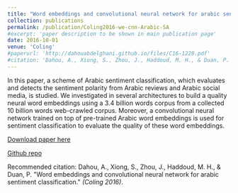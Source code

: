 ```yaml
---
title: "Word embeddings and convolutional neural network for arabic sentiment classification"
collection: publications
permalink: /publication/Coling2016-we-cnn-Arabic-SA
#excerpt: 'paper description to be shown in main publication page'
date: 2016-10-01
venue: 'Coling'
#paperurl: 'http://dahouabdelghani.github.io/files/C16-1228.pdf'
#citation: 'Dahou, A., Xiong, S., Zhou, J., Haddoud, M. H., & Duan, P. &quot;Word embeddings and convolutional neural network for arabic sentiment classification.&quot; <i>Coling</i>. 1(1).'
---
```

In this paper, a scheme of Arabic sentiment classification, which evaluates and detects the sentiment polarity from Arabic reviews and Arabic social media, is studied.  We investigated in several architectures to build a quality neural word embeddings using a 3.4 billion words corpus from a collected 10 billion words web-crawled corpus.   Moreover,  a convolutional neural network trained on top of pre-trained Arabic word embeddings is used for sentiment classification to evaluate the quality of these word embeddings.

[Download paper here](http://dahouabdelghani.github.io/files/C16-1228.pdf)

[Github repo](https://github.com/dahouabdelghani/arabic_word_embeddings_CNN)


Recommended citation: Dahou, A., Xiong, S., Zhou, J., Haddoud, M. H., & Duan, P. "Word embeddings and convolutional neural network for arabic sentiment classification." <i>(Coling 2016)</i>.